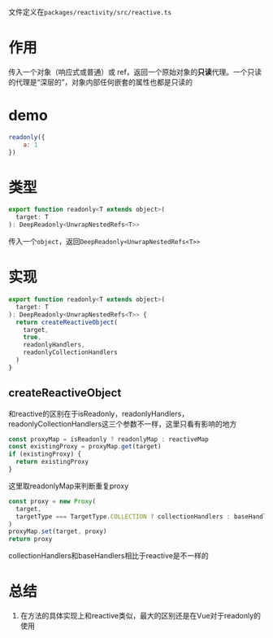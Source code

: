 文件定义在`packages/reactivity/src/reactive.ts`

# 作用

传入一个对象（响应式或普通）或 ref，返回一个原始对象的**只读**代理。一个只读的代理是“深层的”，对象内部任何嵌套的属性也都是只读的

# demo

```js
readonly({
	a: 1
})
```

# 类型

```js
export function readonly<T extends object>(
  target: T
): DeepReadonly<UnwrapNestedRefs<T>>
```

传入一个`object`，返回`DeepReadonly<UnwrapNestedRefs<T>>`

# 实现

```js
export function readonly<T extends object>(
  target: T
): DeepReadonly<UnwrapNestedRefs<T>> {
  return createReactiveObject(
    target,
    true,
    readonlyHandlers,
    readonlyCollectionHandlers
  )
}
```

## createReactiveObject

和reactive的区别在于isReadonly，readonlyHandlers，readonlyCollectionHandlers这三个参数不一样，这里只看有影响的地方

```js
const proxyMap = isReadonly ? readonlyMap : reactiveMap
const existingProxy = proxyMap.get(target)
if (existingProxy) {
  return existingProxy
}
```

这里取readonlyMap来判断重复proxy

```js
const proxy = new Proxy(
  target,
  targetType === TargetType.COLLECTION ? collectionHandlers : baseHandlers
)
proxyMap.set(target, proxy)
return proxy
```

collectionHandlers和baseHandlers相比于reactive是不一样的

# 总结

1. 在方法的具体实现上和reactive类似，最大的区别还是在Vue对于readonly的使用

